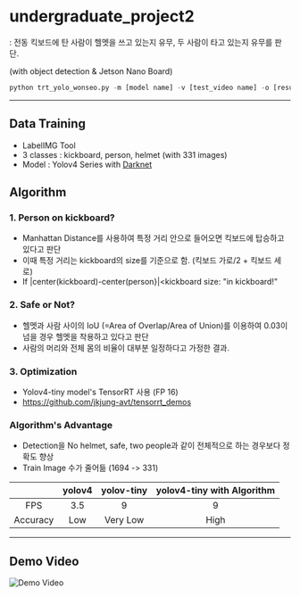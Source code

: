 # undergraduate_project2

: 전동 킥보드에 탄 사람이 헬멧을 쓰고 있는지 유무, 두 사람이 타고 있는지 유무를 판단.

(with object detection & Jetson Nano Board)

```python
python trt_yolo_wonseo.py -m [model name] -v [test_video name] -o [result_video name] 
```

***

## Data Training
* LabelIMG Tool
* 3 classes : kickboard, person, helmet (with 331 images)
* Model : Yolov4 Series with [Darknet](https://github.com/pjreddie/darknet)

## Algorithm
### 1. Person on kickboard?
  * Manhattan Distance를 사용하여 특정 거리 안으로 들어오면 킥보드에 탑승하고 있다고 판단
  * 이때 특정 거리는 kickboard의 size를 기준으로 함. (킥보드 가로/2 + 킥보드 세로)
  * If |center(kickboard)-center(person}|<kickboard size: "in kickboard!"
                                                  
### 2. Safe or Not?
  * 헬멧과 사람 사이의 IoU (=Area of Overlap/Area of Union)를 이용하여 0.03이 넘을 경우 헬멧을 착용하고 있다고 판단
  * 사람의 머리와 전체 몸의 비율이 대부분 일정하다고 가정한 결과.

### 3. Optimization
  * Yolov4-tiny model's TensorRT 사용 (FP 16)
  * https://github.com/jkjung-avt/tensorrt_demos


### Algorithm's Advantage
* Detection을 No helmet, safe, two people과 같이 전체적으로 하는 경우보다 정확도 향상
* Train Image 수가 줄어듦 (1694 -> 331)


||yolov4| yolov-tiny|yolov4-tiny with Algorithm|
|:---:|:---:|:---:|:---:|
|FPS|3.5|9|9|
|Accuracy|Low|Very Low|High|                     

***

## Demo Video
![Demo Video](./demo2.gif)
